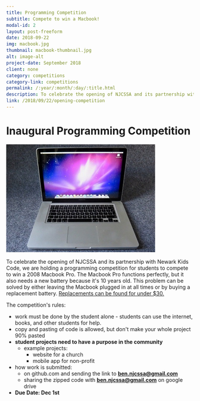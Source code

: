 ```yaml
---
title: Programming Competition
subtitle: Compete to win a Macbook!
modal-id: 2
layout: post-freeform
date: 2018-09-22
img: macbook.jpg
thumbnail: macbook-thumbnail.jpg
alt: image-alt
project-date: September 2018
client: none
category: competitions
category-link: competitions
permalink: /:year/:month/:day/:title.html
description: To celebrate the opening of NJCSSA and its partnership with Newark Kids Code, we are holding a programming competition for students to compete to win a 2008 Macbook Pro. Go to this  <a href="/2018/09/22/opening-competition">link</a> to get more info.
link: /2018/09/22/opening-competition
---
```


# Inaugural Programming Competition
<dl>
<img src="/img/portfolio/macbook.jpg" class="img-responsive img-centered">
</dl>


To celebrate the opening of NJCSSA and its partnership with Newark Kids Code, we are holding a programming competition for students to compete to win a 2008 Macbook Pro.
The Macbook Pro functions perfectly, but it also needs a new battery because it's 10 years old. This problem can be solved by either leaving the Macbook plugged in at all times or by buying a replacement battery. [Replacements can be found for under $30.](https://www.ebay.com/sch/i.html?_nkw=macbook+pro+15+late+2008+battery&_sop=12)

The competition's rules:
* work must be done by the student alone - students can use the internet, books, and other students for help.
* copy and pasting of code is allowed, but don't make your whole project 90% pasted
* **student projects need to have a purpose in the community**
    * example projects:
        * website for a church
        * mobile app for non-profit
* how work is submitted:
    * on github.com and sending the link to **ben.njcssa@gmail.com**
    * sharing the zipped code with **ben.njcssa@gmail.com** on google drive
* **Due Date: Dec 1st**
